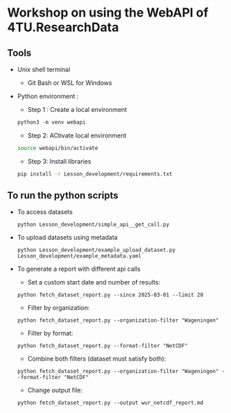 # Workshop on using the WebAPI of 4TU.ResearchData

## Tools 

- Unix shell terminal 
    - Git Bash or WSL for Windows

- Python environment :

    - Step 1 : Create a local environment 

    ```python
    python3 -m venv webapi
    ```
    - Step 2: ACtivate local environment

    ```bash
    source webapi/bin/activate
    ```
    - Step 3: Install libraries

    ```bash
    pip install -r Lesson_development/requirements.txt
    ``` 

## To run the python scripts 

- To access datasets


    `python Lesson_development/simple_api__get_call.py`


- To upload datasets using metadata


    `python Lesson_development/example_upload_dataset.py Lesson_development/example_metadata.yaml`


- To generate a report with different api calls 

    - Set a custom start date and number of results:

    `python fetch_dataset_report.py --since 2025-03-01 --limit 20`

        

    - Filter by organization:

    `python fetch_dataset_report.py --organization-filter "Wageningen"`

    - Filter by format:

    `python fetch_dataset_report.py --format-filter "NetCDF"`

    - Combine both filters (dataset must satisfy both):
    
    `python fetch_dataset_report.py --organization-filter "Wageningen" --format-filter "NetCDF"`

    - Change output file:

    `python fetch_dataset_report.py --output wur_netcdf_report.md`
